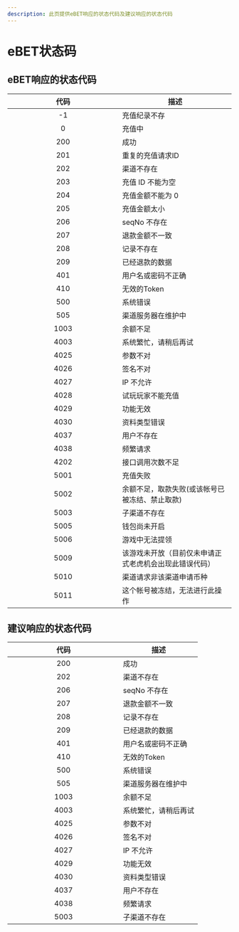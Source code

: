 ```yaml
---
description: 此页提供eBET响应的状态代码及建议响应的状态代码
---
```


# eBET状态码

## eBET响应的状态代码

<table><thead><tr><th width="234" align="center">代码</th><th>描述</th></tr></thead><tbody><tr><td align="center">-1</td><td>充值纪录不存</td></tr><tr><td align="center">0</td><td>充值中</td></tr><tr><td align="center">200</td><td>成功</td></tr><tr><td align="center">201</td><td>重复的充值请求ID</td></tr><tr><td align="center">202</td><td>渠道不存在</td></tr><tr><td align="center">203</td><td>充值 ID 不能为空</td></tr><tr><td align="center">204</td><td>充值金额不能为 0</td></tr><tr><td align="center">205</td><td>充值金额太小</td></tr><tr><td align="center">206</td><td>seqNo 不存在</td></tr><tr><td align="center">207</td><td>退款金额不一致</td></tr><tr><td align="center">208</td><td>记录不存在</td></tr><tr><td align="center">209</td><td>已经退款的数据</td></tr><tr><td align="center">401</td><td>用户名或密码不正确</td></tr><tr><td align="center">410</td><td>无效的Token</td></tr><tr><td align="center">500</td><td>系统错误</td></tr><tr><td align="center">505</td><td>渠道服务器在维护中</td></tr><tr><td align="center">1003</td><td>余额不足</td></tr><tr><td align="center">4003</td><td>系统繁忙，请稍后再试</td></tr><tr><td align="center">4025</td><td>参数不对</td></tr><tr><td align="center">4026</td><td>签名不对</td></tr><tr><td align="center">4027</td><td>IP 不允许</td></tr><tr><td align="center">4028</td><td>试玩玩家不能充值</td></tr><tr><td align="center">4029</td><td>功能无效</td></tr><tr><td align="center">4030</td><td>资料类型错误</td></tr><tr><td align="center">4037</td><td>用户不存在</td></tr><tr><td align="center">4038</td><td>频繁请求</td></tr><tr><td align="center">4202</td><td>接口调用次数不足</td></tr><tr><td align="center">5001</td><td>充值失败</td></tr><tr><td align="center">5002</td><td>余额不足，取款失败(或该帐号已被冻结、禁止取款)</td></tr><tr><td align="center">5003</td><td>子渠道不存在</td></tr><tr><td align="center">5005</td><td>钱包尚未开启</td></tr><tr><td align="center">5006</td><td>游戏中无法提领</td></tr><tr><td align="center">5009</td><td>该游戏未开放（目前仅未申请正式老虎机会出现此错误代码）</td></tr><tr><td align="center">5010</td><td>渠道请求非该渠道申请币种</td></tr><tr><td align="center">5011</td><td>这个帐号被冻结，无法进行此操作</td></tr></tbody></table>

## 建议响应的状态代码

<table><thead><tr><th width="236" align="center">代码</th><th>描述</th></tr></thead><tbody><tr><td align="center">200</td><td>成功</td></tr><tr><td align="center">202</td><td>渠道不存在</td></tr><tr><td align="center">206</td><td>seqNo 不存在</td></tr><tr><td align="center">207</td><td>退款金额不一致</td></tr><tr><td align="center">208</td><td>记录不存在</td></tr><tr><td align="center">209</td><td>已经退款的数据</td></tr><tr><td align="center">401</td><td>用户名或密码不正确</td></tr><tr><td align="center">410</td><td>无效的Token</td></tr><tr><td align="center">500</td><td>系统错误</td></tr><tr><td align="center">505</td><td>渠道服务器在维护中</td></tr><tr><td align="center">1003</td><td>余额不足</td></tr><tr><td align="center">4003</td><td>系统繁忙，请稍后再试</td></tr><tr><td align="center">4025</td><td>参数不对</td></tr><tr><td align="center">4026</td><td>签名不对</td></tr><tr><td align="center">4027</td><td>IP 不允许</td></tr><tr><td align="center">4029</td><td>功能无效</td></tr><tr><td align="center">4030</td><td>资料类型错误</td></tr><tr><td align="center">4037</td><td>用户不存在</td></tr><tr><td align="center">4038</td><td>频繁请求</td></tr><tr><td align="center">5003</td><td>子渠道不存在</td></tr></tbody></table>
